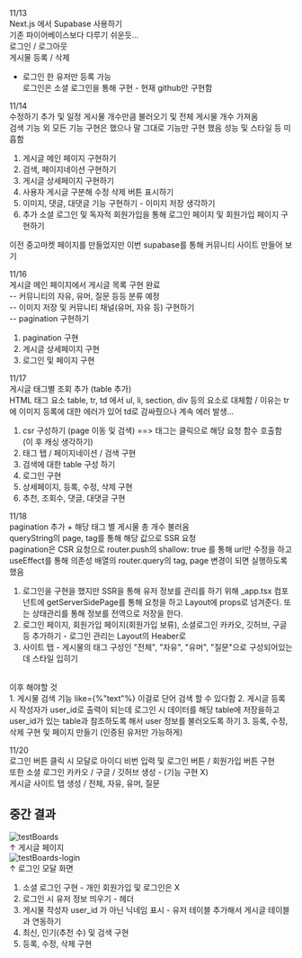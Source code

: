 11/13 <br>
Next.js 에서 Supabase 사용하기 <br>
기존 파이어베이스보다 다루기 쉬운듯... <br>
로그인 / 로그아웃 <br>
게시물 등록 / 삭제 <br>
+ 로그인 한 유저만 등록 가능 <br>
로그인은 소셜 로그인을 통해 구현 - 현재 github만 구현함<br>

11/14 <br>
수정하기 추가 및 일정 게시물 개수만큼 불러오기 및 전체 게시물 개수 가져옴 <br>
검색 기능 외 모든 기능 구현은 했으나 말 그대로 기능만 구현 했음 성능 및 스타일 등 미흡함 <br>

1. 게시글 메인 페이지 구현하기 <br>
2. 검색, 페이지네이션 구현하기
3. 게시글 상세페이지 구현하기
4. 사용자 게시글 구분해 수정 삭제 버튼 표시하기
5. 이미지, 댓글, 대댓글 기능 구현하기 - 이미지 저장 생각하기
6. 추가 소셜 로그인 및 독자적 회원가입을 통해 로그인 페이지 및 회원가입 페이지 구현하기

이전 중고마켓 페이지를 만들었지만 이번 supabase를 통해 커뮤니티 사이트 만들어 보기

11/16 <br>
게시글 메인 페이지에서 게시글 목록 구현 완료 <br>
-- 커뮤니티의 자유, 유머, 질문 등등 분류 예정 <br>
-- 이미지 저장 및 커뮤니티 채널(유머, 자유 등) 구현하기 <br>
-- pagination 구현하기

1. pagination 구현
2. 게시글 상세페이지 구현
3. 로그인 및 페이지 구현

11/17 <br>
게시글 태그별 조회 추가 (table 추가) <br>
HTML 태그 요소 table, tr, td 에서 ul, li, section, div 등의 요소로 대체함 / 이유는 tr에 이미지 등록에 대한 에러가 있어 td로 감싸줬으나 계속 에러 발생... <br>

1. csr 구성하기 (page 이동 및 검색) ==> 태그는 클릭으로 해당 요청 함수 호출함 (이 후 캐싱 생각하기)
2. 태그 탭 / 페이지네이션 / 검색 구현
3. 검색에 대한 table 구성 하기
4. 로그인 구현
5. 상세페이지, 등록, 수정, 삭제 구현
6. 추천, 조회수, 댓글, 대댓글 구현

11/18 <br>
pagination 추가 + 해당 태그 별 게시물 총 개수 불러옴 <br>
queryString의 page, tag를 통해 해당 값으로 SSR 요청 <br>
pagination은 CSR 요청으로 router.push의 shallow: true 를 통해 url만 수정을 하고 <br>
useEffect를 통해 의존성 배열의 router.query의 tag, page 변경이 되면 실행하도록 했음 <br>


1. 로그인을 구현을 했지만 SSR을 통해 유저 정보를 관리를 하기 위해 _app.tsx 컴포넌트에 getServerSidePage를 통해 요청을 하고 Layout에 props로 넘겨준다. 또는 상태관리를 통해 정보를 전역으로 저장을 한다.
2. 로그인 페이지, 회원가입 페이지(회원가입 보류), 소셜로그인 카카오, 깃허브, 구글 등 추가하기 - 로그인 관리는 Layout의 Heaber로
3. 사이트 탭 - 게시물의 태그 구성인 "전체", "자유", "유머", "질문"으로 구성되어있는데 스타일 입히기

<br>
이후 해야할 것<br>
1. 게시물 검색 기능 like={%"text"%} 이걸로 단어 검색 할 수 있다함
2. 게시글 등록 시 작성자가 user_id로 출력이 되는데 로그인 시 데이터를 해당 table에 저장을하고 user_id가 있는 table과 참조하도록 해서 user 정보를 불러오도록 하기
3. 등록, 수정, 삭제 구현 및 페이지 만들기 (인증된 유저만 가능하게)

11/20 <br>
로그인 버튼 클릭 시 모달로 아이디 비번 입력 및 로그인 버튼 / 회원가입 버튼 구현 <br>
또한 소셜 로그인 카카오 / 구글 / 깃허브 생성 - (기능 구현 X)<br>
게시글 사이트 탭 생성 / 전체, 자유, 유머, 질문<br>

## 중간 결과
![testBoards](https://github.com/user-attachments/assets/10c0dea9-1328-4779-bdd8-374bada7eced) <br>
↑ 게시글 페이지 <br>
![testBoards-login](https://github.com/user-attachments/assets/39448643-62c8-4b53-9fe4-199399795ff2) <br>
↑ 로그인 모달 화면<br>

1. 소셜 로그인 구현 - 개인 회원가입 및 로그인은 X
2. 로그인 시 유저 정보 띄우기 - 헤더
3. 게시물 작성자 user_id 가 아닌 닉네임 표시 - 유저 테이블 추가해서 게시글 테이블과 연동하기
4. 최신, 인기(추천 수) 및 검색 구현
5. 등록, 수정, 삭제 구현
